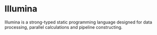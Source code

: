 # Illumina
Illumina is a strong-typed static programming language designed for data processing, parallel calculations and pipeline constructing. 